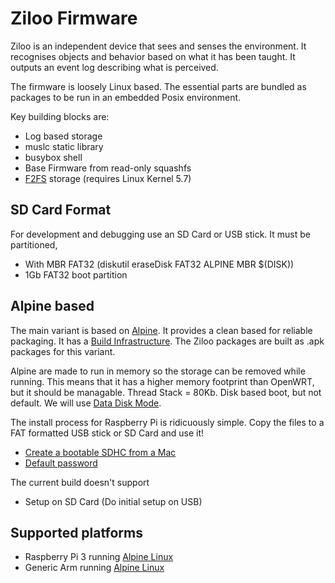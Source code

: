# Ziloo Firmware

Ziloo is an independent device that sees and senses the environment. It recognises objects and behavior based on what it has been taught. It outputs an event log describing what is perceived.

The firmware is loosely Linux based. The essential parts are bundled as packages to be run in an
embedded Posix environment.

Key building blocks are:

- Log based storage
- muslc static library
- busybox shell
- Base Firmware from read-only squashfs
- [F2FS](https://www.kernel.org/doc/html/latest/filesystems/f2fs.html) storage (requires Linux Kernel 5.7)


## SD Card Format

For development and debugging use an SD Card or USB stick. It must be partitioned,

- With MBR FAT32 (diskutil eraseDisk FAT32 ALPINE MBR $(DISK))
- 1Gb FAT32 boot partition


## Alpine based

The main variant is based on [Alpine](https://alpinelinux.org/downloads/). It provides a clean based for reliable packaging. It has a [Build Infrastructure](https://gitlab.alpinelinux.org/alpine).
The Ziloo packages are built as .apk packages for this variant.

Alpine are made to run in memory so the storage can be removed while running. This means that it
has a higher memory footprint than OpenWRT, but it should be managable. Thread Stack = 80Kb.
Disk based boot, but not default. We will use [Data Disk Mode](https://wiki.alpinelinux.org/wiki/Installation#Data_Disk_Mode).

The install process for Raspberry Pi is ridicuously simple. Copy the files to a FAT formatted USB stick
or SD Card and use it!

- [Create a bootable SDHC from a Mac](https://wiki.alpinelinux.org/wiki/Create_a_bootable_SDHC_from_a_Mac)
- [Default password](https://techoverflow.net/2021/01/09/what-is-the-alpine-linux-default-login-password/)

The current build doesn't support

- Setup on SD Card (Do initial setup on USB)


## Supported platforms

- Raspberry Pi 3 running [Alpine Linux](https://alpinelinux.org/downloads/)
- Generic Arm running [Alpine Linux](https://alpinelinux.org/downloads/)
